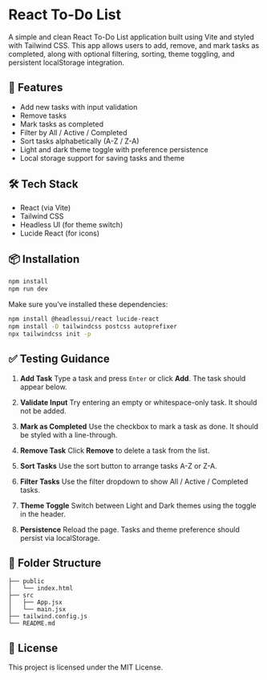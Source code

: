 # React To-Do List

A simple and clean React To-Do List application built using Vite and styled with Tailwind CSS. This app allows users to add, remove, and mark tasks as completed, along with optional filtering, sorting, theme toggling, and persistent localStorage integration.

## 🚀 Features

* Add new tasks with input validation
* Remove tasks
* Mark tasks as completed
* Filter by All / Active / Completed
* Sort tasks alphabetically (A-Z / Z-A)
* Light and dark theme toggle with preference persistence
* Local storage support for saving tasks and theme

## 🛠 Tech Stack

* React (via Vite)
* Tailwind CSS
* Headless UI (for theme switch)
* Lucide React (for icons)

## 📦 Installation

```bash
npm install
npm run dev
```

Make sure you’ve installed these dependencies:

```bash
npm install @headlessui/react lucide-react
npm install -D tailwindcss postcss autoprefixer
npx tailwindcss init -p
```

## ✅ Testing Guidance

1. **Add Task**
   Type a task and press `Enter` or click **Add**. The task should appear below.

2. **Validate Input**
   Try entering an empty or whitespace-only task. It should not be added.

3. **Mark as Completed**
   Use the checkbox to mark a task as done. It should be styled with a line-through.

4. **Remove Task**
   Click **Remove** to delete a task from the list.

5. **Sort Tasks**
   Use the sort button to arrange tasks A-Z or Z-A.

6. **Filter Tasks**
   Use the filter dropdown to show All / Active / Completed tasks.

7. **Theme Toggle**
   Switch between Light and Dark themes using the toggle in the header.

8. **Persistence**
   Reload the page. Tasks and theme preference should persist via localStorage.

## 📁 Folder Structure

```
├── public
│   └── index.html
├── src
│   ├── App.jsx
│   └── main.jsx
├── tailwind.config.js
└── README.md
```

## 📄 License

This project is licensed under the MIT License.
